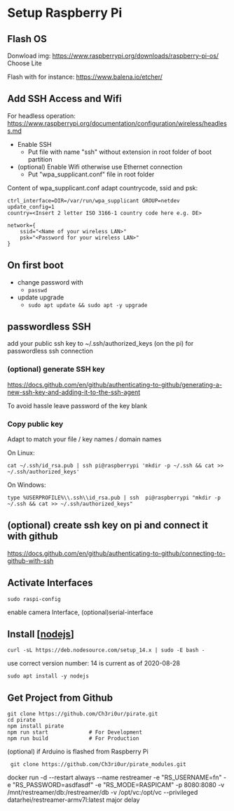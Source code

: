 # Setup Raspberry Pi

## Flash OS

Donwload img: https://www.raspberrypi.org/downloads/raspberry-pi-os/
Choose Lite 

Flash with for instance:
https://www.balena.io/etcher/ 


## Add SSH Access and Wifi 

For headless operation:
https://www.raspberrypi.org/documentation/configuration/wireless/headless.md 
- Enable SSH 
  - Put file with name "ssh" without extension in root folder of boot partition
- (optional) Enable Wifi otherwise use Ethernet connection
  - Put "wpa_supplicant.conf" file in root folder

Content of wpa_supplicant.conf
adapt countrycode, ssid and psk:
```
ctrl_interface=DIR=/var/run/wpa_supplicant GROUP=netdev
update_config=1
country=<Insert 2 letter ISO 3166-1 country code here e.g. DE> 

network={
    ssid="<Name of your wireless LAN>"
    psk="<Password for your wireless LAN>"
}
```

## On first boot
- change password with 
  - ```passwd```
- update upgrade
  - ````sudo apt update && sudo apt -y upgrade````

## passwordless SSH
add your public ssh key to ~/.ssh/authorized_keys (on the pi) for passwordless ssh connection

### (optional) generate SSH key
https://docs.github.com/en/github/authenticating-to-github/generating-a-new-ssh-key-and-adding-it-to-the-ssh-agent

To avoid hassle leave password of the key blank

### Copy public key
Adapt to match your file / key names / domain names

On Linux:
```
cat ~/.ssh/id_rsa.pub | ssh pi@raspberrypi 'mkdir -p ~/.ssh && cat >> ~/.ssh/authorized_keys'
```

On Windows:
```
type %USERPROFILE%\\.ssh\\id_rsa.pub | ssh  pi@raspberrypi "mkdir -p ~/.ssh && cat >> ~/.ssh/authorized_keys"
```

## (optional) create ssh key on pi and connect it with github

https://docs.github.com/en/github/authenticating-to-github/connecting-to-github-with-ssh

## Activate Interfaces

```
sudo raspi-config
```
enable camera Interface, (optional)serial-interface


## Install [[nodejs]]

```
curl -sL https://deb.nodesource.com/setup_14.x | sudo -E bash -
```

use correct version number: 14 is current as of 2020-08-28

```
sudo apt install -y nodejs
```

## Get Project from Github
```
git clone https://github.com/Ch3ri0ur/pirate.git
cd pirate
npm install pirate
npm run start             # For Development
npm run build             # For Production
```

(optional) if Arduino is flashed from Raspberry Pi
```
 git clone https://github.com/Ch3ri0ur/pirate_modules.git
```

docker run -d --restart always --name restreamer -e "RS_USERNAME=fn" -e "RS_PASSWORD=asdfasdf" -e "RS_MODE=RASPICAM" -p 8080:8080 -v /mnt/restreamer/db:/restreamer/db -v /opt/vc:/opt/vc --privileged datarhei/restreamer-armv7l:latest
major delay

[//begin]: # "Autogenerated link references for markdown compatibility"
[nodejs]: nodejs "Nodejs"
[//end]: # "Autogenerated link references"